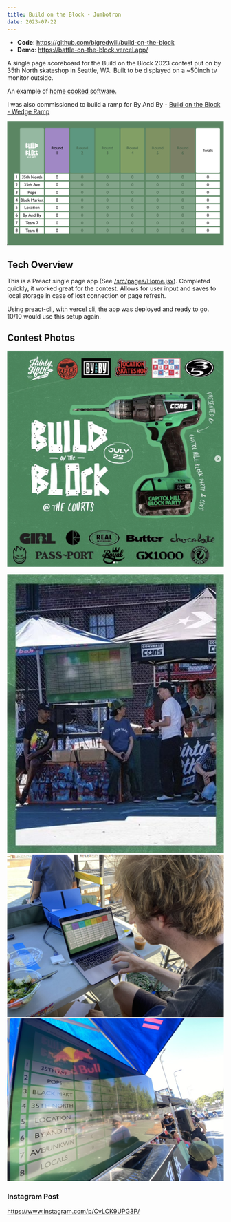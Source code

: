 ```yaml
---
title: Build on the Block - Jumbotron
date: 2023-07-22
---
```

- **Code**: https://github.com/bigredwill/build-on-the-block
- **Demo**: https://battle-on-the-block.vercel.app/

A single page scoreboard for the Build on the Block 2023 contest put on by 35th North skateshop in Seattle, WA. Built to be displayed on a ~50inch tv monitor outside.

An example of [home cooked software.](https://maggieappleton.com/home-cooked-software)


I was also commissioned to build a ramp for By And By - [Build on the Block - Wedge Ramp](Build%20on%20the%20Block%20-%20Wedge%20Ramp.md)

![](../../public/attachments/Pasted-image-20240302074102.png)


## Tech Overview

This is a Preact single page app (See [/src/pages/Home.jsx](https://github.com/bigredwill/build-on-the-block/blob/main/src/pages/Home.jsx)). Completed quickly, it worked great for the contest. Allows for user input and saves to local storage in case of lost connection or page refresh.

Using [preact-cli](https://github.com/preactjs/preact-cli), with [vercel cli](https://vercel.com/docs/cli), the app was deployed and ready to go. 10/10 would use this setup again.

## Contest Photos
![](../../public/attachments/build-on-the-block-poster.png)

![](../../public/attachments/Pasted-image-20240302075331.png)
![](../../public/attachments/ADD3A9F7-CE04-49D8-8064-04A27F0F12A6_1_105_c.jpeg)![](../../public/attachments/B2CEC50D-D5CE-4661-B43E-991F9DE8AC6E_1_105_c.jpeg)

### Instagram Post
https://www.instagram.com/p/CvLCK9UPG3P/